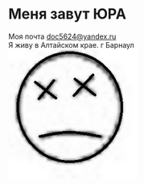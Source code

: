 # Mеня завут ЮРА
Моя почта doc5624@yandex.ru
<br>
Я живу в Алтайском крае.
г Барнаул
<br>
![](https://raw.githubusercontent.com/doc5624/-/main/%D1%84%D0%BE%D1%82%D0%BA%D0%B0.png)